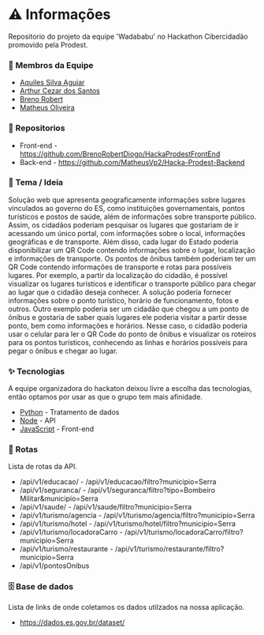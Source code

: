 # ⚠️ Informações
Repositorio do projeto da equipe 'Wadababu' no Hackathon Cibercidadão promovido pela Prodest.

### 🚀 Membros da Equipe
* [Aquiles Silva Aguiar](https://www.linkedin.com/in/aquilesaguiar/)
* [Arthur Cezar dos Santos](https://www.linkedin.com/in/arthurcezars/)
* [Breno Robert](https://www.linkedin.com/in/brenorobertdiogo/)
* [Matheus Oliveira](https://www.linkedin.com/in/matheus-o-f-ribeiro/)

### 📝 Repositorios
* Front-end - <https://github.com/BrenoRobertDiogo/HackaProdestFrontEnd>
* Back-end - <https://github.com/MatheusVp2/Hacka-Prodest-Backend>

### 🌱 Tema / Ideia
Solução web que apresenta geograficamente informações sobre lugares vinculados ao governo do ES, como 
instituições governamentais, pontos turísticos e postos de saúde, além de informações sobre transporte público.
Assim, os cidadãos poderiam pesquisar os lugares que gostariam de ir acessando um único portal, com informações 
sobre o local, informações geográficas e de transporte. Além disso, cada lugar do Estado poderia disponibilizar um QR 
Code contendo informações sobre o lugar, localização e informações de transporte. Os pontos de ônibus também 
poderiam ter um QR Code contendo informações de transporte e rotas para possíveis lugares.
Por exemplo, a partir da localização do cidadão, é possível visualizar os lugares turísticos e identificar o transporte 
público para chegar ao lugar que o cidadão deseja conhecer. A solução poderia fornecer informações sobre o ponto 
turístico, horário de funcionamento, fotos e outros.
Outro exemplo poderia ser um cidadão que chegou a um ponto de ônibus e gostaria de saber quais lugares ele poderia 
visitar a partir desse ponto, bem como informações e horários. Nesse caso, o cidadão poderia usar o celular para ler o 
QR Code do ponto de ônibus e visualizar os roteiros para os pontos turísticos, conhecendo as linhas e horários possíveis 
para pegar o ônibus e chegar ao lugar.

### ✨ Tecnologias
A equipe organizadora do hackaton deixou livre a escolha das tecnologias, então optamos por usar as que o grupo tem mais afinidade.
* [Python](https://www.python.org/) - Tratamento de dados
* [Node](https://nodejs.org/en/) - API
* [JavaScript](https://www.javascript.com/) - Front-end
  
### 🔀 Rotas
Lista de rotas da API.
* /api/v1/educacao/  - /api/v1/educacao/filtro?municipio=Serra
* /api/v1/seguranca/ - /api/v1/seguranca/filtro?tipo=Bombeiro Militar&municipio=Serra
* /api/v1/saude/     - /api/v1/saude/filtro?municipio=Serra
* /api/v1/turismo/agencia         - /api/v1/turismo/agencia/filtro?municipio=Serra
* /api/v1/turismo/hotel           - /api/v1/turismo/hotel/filtro?municipio=Serra
* /api/v1/turismo/locadoraCarro   - /api/v1/turismo/locadoraCarro/filtro?municipio=Serra
* /api/v1/turismo/restaurante    - /api/v1/turismo/restaurante/filtro?municipio=Serra
* /api/v1/pontosOnibus

### 🗄 Base de dados
Lista de links de onde coletamos os dados utilzados na nossa aplicação.
* <https://dados.es.gov.br/dataset/>
